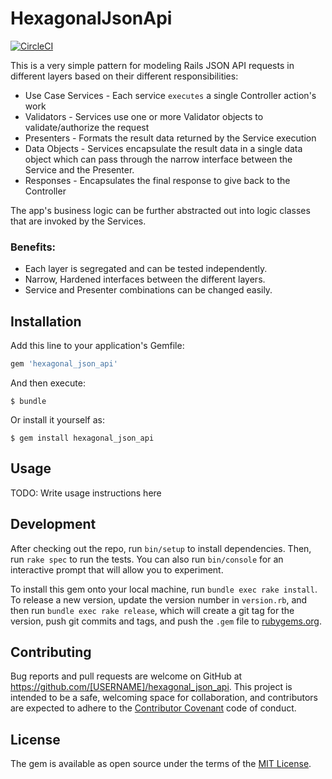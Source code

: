# HexagonalJsonApi

[![CircleCI](https://circleci.com/gh/subodhkhanduri1/hexagonal_json_api/tree/master.svg?style=shield)](https://circleci.com/gh/subodhkhanduri1/hexagonal_json_api/tree/master)

This is a very simple pattern for modeling Rails JSON API requests in different layers based on their different responsibilities:
* Use Case Services - Each service `executes` a single Controller action's work
* Validators - Services use one or more Validator objects to validate/authorize the request
* Presenters - Formats the result data returned by the Service execution
* Data Objects - Services encapsulate the result data in a single data object which can pass through the narrow interface between the Service and the Presenter.
* Responses - Encapsulates the final response to give back to the Controller

The app's business logic can be further abstracted out into logic classes that are invoked by the Services.
 
### Benefits:
* Each layer is segregated and can be tested independently.
* Narrow, Hardened interfaces between the different layers.
* Service and Presenter combinations can be changed easily. 


## Installation

Add this line to your application's Gemfile:

```ruby
gem 'hexagonal_json_api'
```

And then execute:

    $ bundle

Or install it yourself as:

    $ gem install hexagonal_json_api

## Usage

TODO: Write usage instructions here

## Development

After checking out the repo, run `bin/setup` to install dependencies. Then, run `rake spec` to run the tests. You can also run `bin/console` for an interactive prompt that will allow you to experiment.

To install this gem onto your local machine, run `bundle exec rake install`. To release a new version, update the version number in `version.rb`, and then run `bundle exec rake release`, which will create a git tag for the version, push git commits and tags, and push the `.gem` file to [rubygems.org](https://rubygems.org).

## Contributing

Bug reports and pull requests are welcome on GitHub at https://github.com/[USERNAME]/hexagonal_json_api. This project is intended to be a safe, welcoming space for collaboration, and contributors are expected to adhere to the [Contributor Covenant](http://contributor-covenant.org) code of conduct.


## License

The gem is available as open source under the terms of the [MIT License](http://opensource.org/licenses/MIT).

